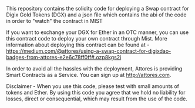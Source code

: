 This repository contains the solidity code for deploying a Swap contract for Digix Gold Tokens (DGX) and a json file which contains the abi of the code in order to "watch" the contract in MIST

If you want to exchange your DGX for Ether in an OTC manner, you can use this contract code to deploy your own contract through Mist. More information about deploying this contract can be found at - https://medium.com/@attores/using-a-swap-contract-for-digixdao-badges-from-attores-e2e6c78ff0ff#.ozp8kgs2i

In order to avoid all the hassles with the deployment, Attores is providing Smart Contracts as a Service. You can sign up at http://attores.com.

Disclaimer - When you use this code, please test with small amounts of tokens and Ether. By using this code you agree that we hold no liability for losses, direct or consequential, which may result from the use of the code.
